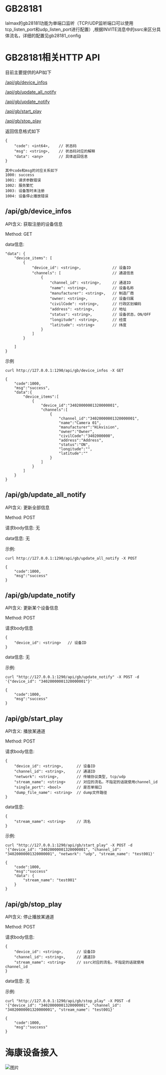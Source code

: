 # GB28181

lalmax的gb28181功能为单端口监听（TCP/UDP监听端口可以使用tcp_listen_port和udp_listen_port进行配置）,根据INVITE消息中的ssrc来区分具体流名，详细的配置见gb28181_config

# GB28181相关HTTP API

目前主要提供的API如下

[/api/gb/device_infos](#apigbdevice_infos)

[/api/gb/update_all_notify](#apigbupdate_all_notify)

[/api/gb/update_notify](#apigbupdate_notify)

[/api/gb/start_play](#apigbstart_play)

[/api/gb/stop_play](#apigbstop_play)


返回信息格式如下
```
{
    "code": <int64>,    // 状态码
    "msg": <string>,    // 状态码对应的解释
    "data": <any>       // 具体返回信息
}

其中code和msg的对应关系如下
1000: success
1001: 请求参数错误
1002: 服务繁忙
1003: 设备暂时未注册
1004: 设备停止播放错误
```

## /api/gb/device_infos
API含义: 获取注册的设备信息

Method: GET

data信息: 
```
"data": {
    "device_items": [
        {
            "device_id": <string>,              // 设备ID
            "channels": [                       // 通道信息
                {
                    "channel_id": <string>,     // 通道ID
                    "name": <string>,           // 设备名称
                    "manufacturer": <string>,   // 制造厂商
                    "owner: <string>,           // 设备归属
                    "civilCode": <string>,      // 行政区划编码
                    "address": <string>,        // 地址
                    "status": <string>,         // 设备状态，ON/OFF
                    "longitude": <string>,      // 经度
                    "latitude": <string>        // 纬度
                }
            ]
        }
       
    ]
}
```

示例
```
curl http://127.0.0.1:1290/api/gb/device_infos -X GET

{
    "code":1000,
    "msg":"success",
    "data":{
        "device_items":[
            {
                "device_id":"34020000001320000001",
                "channels":[
                    {
                        "channel_id":"34020000001320000001",
                        "name":"Camera 01",
                        "manufacturer":"Hikvision",
                        "owner":"Owner",
                        "civilCode":"3402000000",
                        "address":"Address",
                        "status":"ON",
                        "longitude":"",
                        "latitude":""
                    }
                ]
            }
        ]
    }
}
```


## /api/gb/update_all_notify
API含义: 更新全部信息

Method: POST

请求body信息: 无

data信息: 无

示例:
```
curl http://127.0.0.1:1290/api/gb/update_all_notify -X POST  

{
    "code":1000,
    "msg":"success"
}
```

## /api/gb/update_notify
API含义: 更新某个设备信息

Method: POST

请求body信息
```
{
    "device_id": <string>   // 设备ID
}
```

data信息: 无

示例:
```
curl "http://127.0.0.1:1290/api/gb/update_notify" -X POST -d '{"device_id": "34020000001320000001"}' 

{
    "code":1000,
    "msg":"success"
}
```

## /api/gb/start_play
API含义: 播放某通道

Method: POST

请求body信息:
```
{
    "device_id": <string>,      // 设备ID
    "channel_id": <string>,     // 通道ID
    "network": <string>,        // 传输协议类型, tcp/udp
    "stream_name": <string>     // 对应的流名，不指定的话就使用channel_id
    "single_port": <bool>       // 是否单端口
    "dump_file_name": <string>  // dump文件路径
}
```

data信息:
```
{
    "stream_name": <string>     // 流名
}
```

示例:
```
curl "http://127.0.0.1:1290/api/gb/start_play" -X POST -d '{"device_id": "34020000001320000001", "channel_id": "34020000001320000001", "network": "udp", "stream_name": "test001}' 

{
    "code":1000,
    "msg":"success"
    "data": {
        "stream_name": "test001"
    }
}
```

## /api/gb/stop_play

API含义: 停止播放某通道

Method: POST

请求body信息:
```
{
    "device_id": <string>,      // 设备ID
    "channel_id": <string>,     // 通道ID
    "stream_name": <string>     // ssrc对应的流名，不指定的话就使用channel_id
}
```

data信息: 无

示例:
```
curl "http://127.0.0.1:1290/api/gb/stop_play" -X POST -d '{"device_id": "34020000001320000001", "channel_id": "34020000001320000001", "stream_name": "test001}' 

{
    "code":1000,
    "msg":"success"
}
```

# 海康设备接入

![图片](../image/gb-hk.png)
